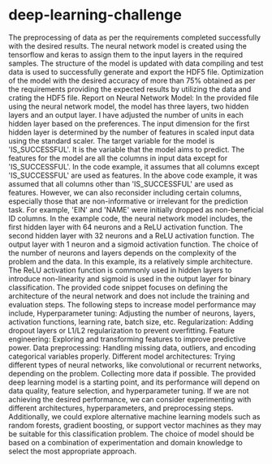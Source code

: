 # deep-learning-challenge
The preprocessing of data as per the requirements completed successfully with the desired results.
The neural network model is created using the tensorflow and keras to assign them to the input layers in the required samples. 
The structure of the model is updated with data compiling and test data is used to successfully generate and export the HDF5 file. 
Optimization of the model with the desired accuracy of more than 75% obtained as per the requirements providing the expected results by utilizing the data and crating the HDF5 file. 
Report on Neural Network Model:
In the provided file using the neural network model, the model has three layers, two hidden layers and an output layer. I have adjusted the number of units in each hidden layer based on the preferences. The input dimension for the first hidden layer is determined by the number of features in scaled input data using the standard scaler. 
The target variable for the model is 'IS_SUCCESSFUL'. It is the variable that the model aims to predict.
The features for the model are all the columns in input data except for 'IS_SUCCESSFUL'. In the code example, it assumes that all columns except 'IS_SUCCESSFUL' are used as features.
In the above code example, it was assumed that all columns other than 'IS_SUCCESSFUL' are used as features. However, we can also reconsider including certain columns, especially those that are non-informative or irrelevant for the prediction task. For example, 'EIN' and 'NAME' were initially dropped as non-beneficial ID columns.
In the example code, the neural network model includes, the first hidden layer with 64 neurons and a ReLU activation function. The second hidden layer with 32 neurons and a ReLU activation function. The output layer with 1 neuron and a sigmoid activation function. The choice of the number of neurons and layers depends on the complexity of the problem and the data. In this example, its a relatively simple architecture. The ReLU activation function is commonly used in hidden layers to introduce non-linearity and sigmoid is used in the output layer for binary classification.
The provided code snippet focuses on defining the architecture of the neural network and does not include the training and evaluation steps.
The following steps to increase model performance may include, Hyperparameter tuning: Adjusting the number of neurons, layers, activation functions, learning rate, batch size, etc. Regularization: Adding dropout layers or L1/L2 regularization to prevent overfitting. Feature engineering: Exploring and transforming features to improve predictive power. Data preprocessing: Handling missing data, outliers, and encoding categorical variables properly. Different model architectures: Trying different types of neural networks, like convolutional or recurrent networks, depending on the problem. Collecting more data if possible.
The provided deep learning model is a starting point, and its performance will depend on data quality, feature selection, and hyperparameter tuning. If we are not achieving the desired performance, we can consider experimenting with different architectures, hyperparameters, and preprocessing steps. Additionally, we could explore alternative machine learning models such as random forests, gradient boosting, or support vector machines as they may be suitable for this classification problem. The choice of model should be based on a combination of experimentation and domain knowledge to select the most appropriate approach.
